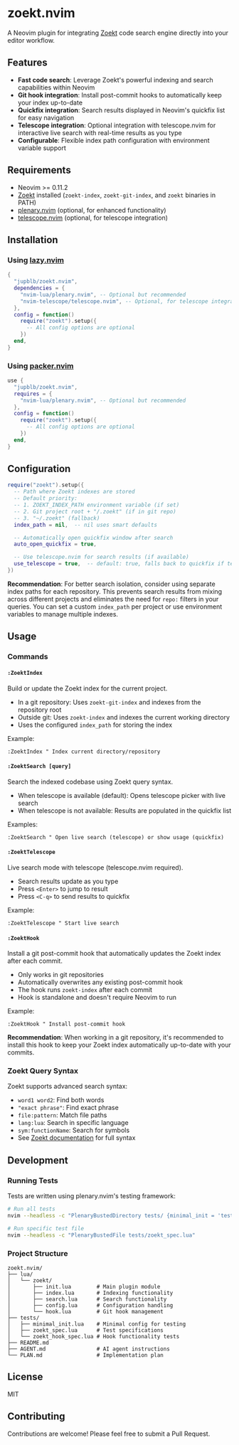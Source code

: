 # zoekt.nvim

A Neovim plugin for integrating [Zoekt] code search engine directly into your
editor workflow.

## Features

- **Fast code search**: Leverage Zoekt's powerful indexing and search
  capabilities within Neovim
- **Git hook integration**: Install post-commit hooks to automatically keep your
  index up-to-date
- **Quickfix integration**: Search results displayed in Neovim's quickfix list
  for easy navigation
- **Telescope integration**: Optional integration with telescope.nvim for
  interactive live search with real-time results as you type
- **Configurable**: Flexible index path configuration with environment variable
  support

## Requirements

- Neovim \>= 0.11.2
- [Zoekt] installed (`zoekt-index`, `zoekt-git-index`, and `zoekt` binaries in
  PATH)
- [plenary.nvim] (optional, for enhanced functionality)
- [telescope.nvim] (optional, for telescope integration)

## Installation

### Using [lazy.nvim]

``` lua
{
  "jupblb/zoekt.nvim",
  dependencies = {
    "nvim-lua/plenary.nvim", -- Optional but recommended
    "nvim-telescope/telescope.nvim", -- Optional, for telescope integration
  },
  config = function()
    require("zoekt").setup({
      -- All config options are optional
    })
  end,
}
```

### Using [packer.nvim]

``` lua
use {
  "jupblb/zoekt.nvim",
  requires = {
    "nvim-lua/plenary.nvim", -- Optional but recommended
  },
  config = function()
    require("zoekt").setup({
      -- All config options are optional
    })
  end,
}
```

## Configuration

``` lua
require("zoekt").setup({
  -- Path where Zoekt indexes are stored
  -- Default priority:
  -- 1. ZOEKT_INDEX_PATH environment variable (if set)
  -- 2. Git project root + "/.zoekt" (if in git repo)
  -- 3. "~/.zoekt" (fallback)
  index_path = nil,  -- nil uses smart defaults

  -- Automatically open quickfix window after search
  auto_open_quickfix = true,

  -- Use telescope.nvim for search results (if available)
  use_telescope = true,  -- default: true, falls back to quickfix if telescope not installed
})
```

**Recommendation**: For better search isolation, consider using separate index
paths for each repository. This prevents search results from mixing across
different projects and eliminates the need for `repo:` filters in your queries.
You can set a custom `index_path` per project or use environment variables to
manage multiple indexes.

## Usage

### Commands

#### `:ZoektIndex`

Build or update the Zoekt index for the current project.

- In a git repository: Uses `zoekt-git-index` and indexes from the repository
  root
- Outside git: Uses `zoekt-index` and indexes the current working directory
- Uses the configured `index_path` for storing the index

Example:

``` vim
:ZoektIndex " Index current directory/repository
```

#### `:ZoektSearch [query]`

Search the indexed codebase using Zoekt query syntax.

- When telescope is available (default): Opens telescope picker with live search
- When telescope is not available: Results are populated in the quickfix list

Examples:

``` vim
:ZoektSearch " Open live search (telescope) or show usage (quickfix)
```

#### `:ZoektTelescope`

Live search mode with telescope (telescope.nvim required).

- Search results update as you type
- Press `<Enter>` to jump to result
- Press `<C-q>` to send results to quickfix

Example:

``` vim
:ZoektTelescope " Start live search
```

#### `:ZoektHook`

Install a git post-commit hook that automatically updates the Zoekt index after
each commit.

- Only works in git repositories
- Automatically overwrites any existing post-commit hook
- The hook runs `zoekt-index` after each commit
- Hook is standalone and doesn't require Neovim to run

Example:

``` vim
:ZoektHook " Install post-commit hook
```

**Recommendation**: When working in a git repository, it's recommended to
install this hook to keep your Zoekt index automatically up-to-date with your
commits.

### Zoekt Query Syntax

Zoekt supports advanced search syntax:

- `word1 word2`: Find both words
- `"exact phrase"`: Find exact phrase
- `file:pattern`: Match file paths
- `lang:lua`: Search in specific language
- `sym:functionName`: Search for symbols
- See [Zoekt documentation] for full syntax

## Development

### Running Tests

Tests are written using plenary.nvim's testing framework:

``` bash
# Run all tests
nvim --headless -c "PlenaryBustedDirectory tests/ {minimal_init = 'tests/minimal_init.lua'}"

# Run specific test file
nvim --headless -c "PlenaryBustedFile tests/zoekt_spec.lua"
```

### Project Structure

    zoekt.nvim/
    ├── lua/
    │   └── zoekt/
    │       ├── init.lua        # Main plugin module
    │       ├── index.lua       # Indexing functionality
    │       ├── search.lua      # Search functionality
    │       ├── config.lua      # Configuration handling
    │       └── hook.lua        # Git hook management
    ├── tests/
    │   ├── minimal_init.lua    # Minimal config for testing
    │   ├── zoekt_spec.lua      # Test specifications
    │   └── zoekt_hook_spec.lua # Hook functionality tests
    ├── README.md
    ├── AGENT.md                # AI agent instructions
    └── PLAN.md                 # Implementation plan

## License

MIT

## Contributing

Contributions are welcome! Please feel free to submit a Pull Request.

  [Zoekt]: https://github.com/sourcegraph/zoekt
  [plenary.nvim]: https://github.com/nvim-lua/plenary.nvim
  [telescope.nvim]: https://github.com/nvim-telescope/telescope.nvim
  [lazy.nvim]: https://github.com/folke/lazy.nvim
  [packer.nvim]: https://github.com/wbthomason/packer.nvim
  [Zoekt documentation]: https://github.com/sourcegraph/zoekt#query-language
